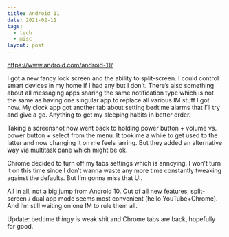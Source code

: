 ```yaml
---
title: Android 11
date: 2021-02-11
tags:
  - tech
  - misc
layout: post
---
```


https://www.android.com/android-11/

I got a new fancy lock screen and the ability to split-screen. I could control smart devices in my home if I had any but I don’t. There’s also something about all messaging apps sharing the same notification type which is not the same as having one singular app to replace all various IM stuff I got now. My clock app got another tab about setting bedtime alarms that I’ll try and give a go. Anything to get my sleeping habits in better order.

Taking a screenshot now went back to holding power button + volume vs. power button + select from the menu. It took me a while to get used to the latter and now changing it on me feels jarring. But they added an alternative way via multitask pane which might be ok.

Chrome decided to turn off my tabs settings which is annoying. I won’t turn it on this time since I don’t wanna waste any more time constantly tweaking against the defaults. But I’m gonna miss that UI.

All in all, not a big jump from Android 10. Out of all new features, split-screen / dual app mode seems most convenient (hello YouTube+Chrome). And I’m still waiting on one IM to rule them all.

Update: bedtime thingy is weak shit and Chrome tabs are back, hopefully for good.
